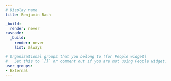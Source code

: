 ```yaml
---
# Display name
title: Benjamin Bach 

_build:
  render: never
cascade:
  _build:
    render: never
    list: always

# Organizational groups that you belong to (for People widget)
#   Set this to `[]` or comment out if you are not using People widget.
user_groups:
- External
---
```

